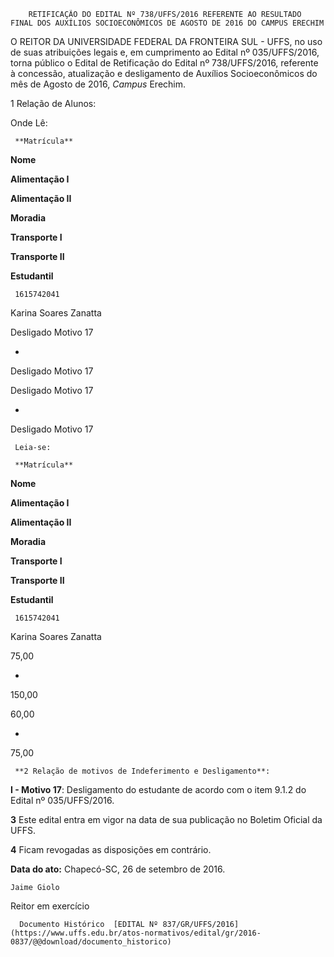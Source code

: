         RETIFICAÇÃO DO EDITAL Nº 738/UFFS/2016 REFERENTE AO RESULTADO FINAL DOS AUXÍLIOS SOCIOECONÔMICOS DE AGOSTO DE 2016 DO CAMPUS ERECHIM  

O REITOR DA UNIVERSIDADE FEDERAL DA FRONTEIRA SUL - UFFS, no uso de suas atribuições legais e, em cumprimento ao Edital nº 035/UFFS/2016, torna público o Edital de Retificação do Edital nº 738/UFFS/2016, referente à concessão, atualização e desligamento de Auxílios Socioeconômicos do mês de Agosto de 2016, *Campus* Erechim.

 1 Relação de Alunos:

 Onde Lê:

     **Matrícula**

   **Nome**

   **Alimentação I** 

   **Alimentação II**

   **Moradia**

   **Transporte I**

   **Transporte II**

   **Estudantil**

     1615742041

   Karina Soares Zanatta

   Desligado Motivo 17

   -

   Desligado Motivo 17

   Desligado Motivo 17

   -

   Desligado Motivo 17

     Leia-se:

     **Matrícula**

   **Nome**

   **Alimentação I** 

   **Alimentação II**

   **Moradia**

   **Transporte I**

   **Transporte II**

   **Estudantil**

     1615742041

   Karina Soares Zanatta

   75,00

   -

   150,00

   60,00

   -

   75,00

     **2 Relação de motivos de Indeferimento e Desligamento**:

 **I - Motivo 17**: Desligamento do estudante de acordo com o item 9.1.2 do Edital nº 035/UFFS/2016.

 **3** Este edital entra em vigor na data de sua publicação no Boletim Oficial da UFFS.

 **4** Ficam revogadas as disposições em contrário.

  

   **Data do ato:** Chapecó-SC, 26 de setembro de 2016.   
 

    Jaime Giolo   
 Reitor em exercício 

      Documento Histórico  [EDITAL Nº 837/GR/UFFS/2016](https://www.uffs.edu.br/atos-normativos/edital/gr/2016-0837/@@download/documento_historico)     
      